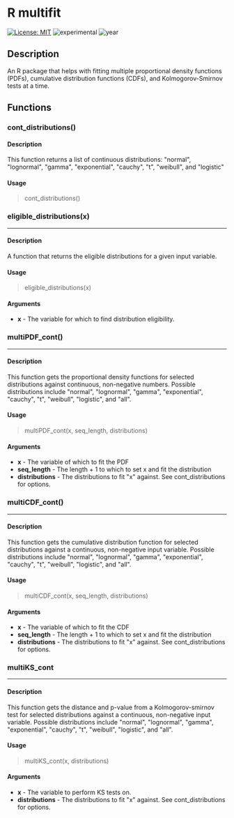# R multifit
[![License: MIT](https://img.shields.io/badge/License-MIT-lightgrey.svg)](https://opensource.org/license/mit)
![experimental](https://img.shields.io/badge/lifecycle-experimental-orange)
![year](https://img.shields.io/badge/year-2024-blue)

## Description

An R package that helps with fitting multiple proportional density functions (PDFs), cumulative distribution functions (CDFs), and Kolmogorov-Smirnov tests at a time.

## Functions

### cont_distributions()

#### Description
This function returns a list of continuous distributions: "normal",
"lognormal", "gamma", "exponential", "cauchy", "t", "weibull", and "logistic"
#### Usage
> cont_distributions()

### eligible_distributions(x)
---
#### Description
A function that returns the eligible distributions for a given input variable.

#### Usage
> eligible_distributions(x)

#### Arguments
- **x** - The variable for which to find distribution eligibility.

### multiPDF_cont()
---
#### Description
This function gets the proportional density functions for selected distributions
against continuous, non-negative numbers. Possible distributions include "normal",
"lognormal", "gamma", "exponential", "cauchy", "t", "weibull", "logistic",
and "all".
#### Usage
> multiPDF_cont(x, seq_length, distributions)
#### Arguments
- **x** - The variable of which to fit the PDF
- **seq_length** - The length + 1 to which to set x and fit the distribution
- **distributions** - The distributions to fit "x" against. See cont_distributions for options.

### multiCDF_cont()
---
#### Description
This function gets the cumulative distribution function for selected distributions
against a continuous, non-negative input variable. Possible distributions include "normal",
"lognormal", "gamma", "exponential", "cauchy", "t", "weibull", "logistic",
and "all".
#### Usage
> multiCDF_cont(x, seq_length, distributions)
#### Arguments

- **x** - The variable of which to fit the CDF
- **seq_length** - The length + 1 to which to set x and fit the distribution
- **distributions** - The distributions to fit "x" against. See cont_distributions for options.


### multiKS_cont
---
#### Description
This function gets the distance and p-value from a Kolmogorov-smirnov test for selected distributions
against a continuous, non-negative input variable. Possible distributions include "normal",
"lognormal", "gamma", "exponential", "cauchy", "t", "weibull", "logistic",
and "all".
#### Usage
> multiKS_cont(x, distributions)
#### Arguments
- **x** - The variable to perform KS tests on.
- **distributions** - The distributions to fit "x" against. See cont_distributions for options.